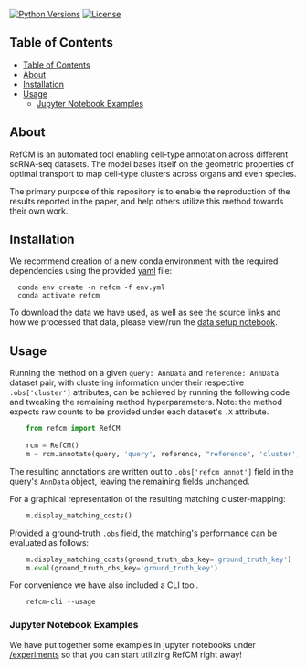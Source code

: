 [![Python Versions](https://img.shields.io/badge/python-3.11-blue)](https://pypi.org/project/alpaca-py)
[![License](https://img.shields.io/badge/License-BSD%203--Clause-blue.svg)](https://opensource.org/licenses/BSD-3-Clause)

## Table of Contents
- [Table of Contents](#table-of-contents)
- [About ](#about-)
- [Installation ](#installation-)
- [Usage ](#usage-)
  - [Jupyter Notebook Examples ](#jupyter-notebook-examples-)


## About <a name="about"></a>

RefCM is an automated tool enabling cell-type annotation across different scRNA-seq datasets. The model bases itself on the geometric properties of optimal transport to map cell-type clusters across organs and even species.

The primary purpose of this repository is to enable the reproduction of the results reported in the paper, and help others utilize this method towards their own work.

<!-- ## Documentation <a name="documentation"></a> -->

## Installation <a name="installation"></a>

We recommend creation of a new conda environment with the required dependencies using the provided [yaml](./env.yml) file:

```shell
  conda env create -n refcm -f env.yml
  conda activate refcm
```

To download the data we have used, as well as see the source links and how we processed that data, please view/run the [data setup notebook](./data/setup.ipynb).


## Usage <a name="usage"></a>

Running the method on a given `query: AnnData` and `reference: AnnData` dataset pair, with clustering information under their respective `.obs['cluster']` attributes, can be achieved by running the following code and tweaking the remaining method hyperparameters. Note: the method expects raw counts to be provided under each dataset's `.X` attribute.

```python
    from refcm import RefCM
    
    rcm = RefCM()
    m = rcm.annotate(query, 'query', reference, "reference", 'cluster', 'cluster')
```

The resulting annotations are written out to `.obs['refcm_annot']` field in the query's `AnnData` object, leaving the remaining fields unchanged.

For a graphical representation of the resulting matching cluster-mapping:

```python
    m.display_matching_costs()
```

Provided a ground-truth `.obs` field, the matching's performance can be evaluated as follows:

```python
    m.display_matching_costs(ground_truth_obs_key='ground_truth_key')
    m.eval(ground_truth_obs_key='ground_truth_key')
```


For convenience we have also included a CLI tool.

```shell
    refcm-cli --usage
```


### Jupyter Notebook Examples <a name="notebook-examples"></a>

We have put together some examples in jupyter notebooks under [/experiments](./experiments/) so that you can start utilizing RefCM right away!


